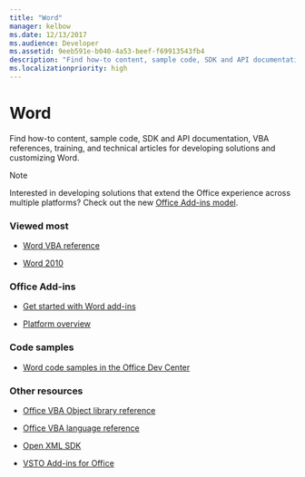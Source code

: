 ```yaml
---
title: "Word"
manager: kelbow
ms.date: 12/13/2017
ms.audience: Developer
ms.assetid: 9eeb591e-b040-4a53-beef-f69913543fb4
description: "Find how-to content, sample code, SDK and API documentation, VBA references, training, and technical articles for developing solutions and customizing Word."
ms.localizationpriority: high
---
```


# Word

Find how-to content, sample code, SDK and API documentation, VBA references, training, and technical articles for developing solutions and customizing Word.
  
> [!NOTE]
> Interested in developing solutions that extend the Office experience across multiple platforms? Check out the new [Office Add-ins model](/office/dev/add-ins/overview/office-add-ins).  
  
### Viewed most
  
- [Word VBA reference](/office/vba/api/overview/word)
  
- [Word 2010](/previous-versions/office/developer/office-2010/ff601860(v=office.14))
  
### Office Add-ins
  
- [Get started with Word add-ins](/office/dev/add-ins/quickstarts/word-quickstart)
  
- [Platform overview](/office/dev/add-ins/overview/office-add-ins)
  
### Code samples
  
- [Word code samples in the Office Dev Center](https://developer.microsoft.com/microsoft-365/gallery/?filterBy=Word,Samples&search=)
  
### Other resources
  
- [Office VBA Object library reference](/office/vba/api/overview/library-reference)
  
- [Office VBA language reference](/office/vba/api/overview/language-reference)
  
- [Open XML SDK](/office/open-xml/open-xml-sdk)
  
- [VSTO Add-ins for Office](/visualstudio/vsto/create-vsto-add-ins-for-office-by-using-visual-studio?view=vs-2017&preserve-view=true)
  